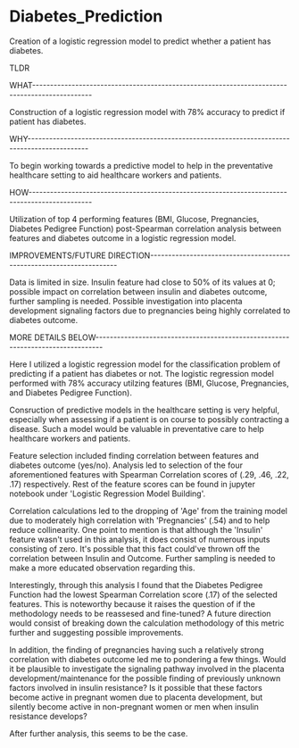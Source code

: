 # Diabetes_Prediction
Creation of a logistic regression model to predict whether a patient has diabetes.

TLDR

WHAT----------------------------------------------------------------------------------------------

Construction of a logistic regression model with 78% accuracy to predict if patient has diabetes.

WHY-----------------------------------------------------------------------------------------------

To begin working towards a predictive model to help in the preventative healthcare setting to aid healthcare workers and patients.

HOW-----------------------------------------------------------------------------------------------

Utilization of top 4 performing features (BMI, Glucose, Pregnancies, Diabetes Pedigree Function) post-Spearman correlation analysis between features and diabetes outcome in a logistic regression model.

IMPROVEMENTS/FUTURE DIRECTION---------------------------------------------------------------------

Data is limited in size. Insulin feature had close to 50% of its values at 0; possible impact on correlation between insulin and diabetes outcome, further sampling is needed. Possible investigation into placenta development signaling factors due to pregnancies being highly correlated to diabetes outcome.

MORE DETAILS BELOW--------------------------------------------------------------------------------

Here I utilized a logistic regression model for the classification problem of predicting if a patient has diabetes or not. The logistic regression model performed with 78% accuracy utilzing features (BMI, Glucose, Pregnancies, and Diabetes Pedigree Function).

Consruction of predictive models in the healthcare setting is very helpful, especially when assessing if a patient is on course to possibly contracting a disease. Such a model would be valuable in preventative care to help healthcare workers and patients.

Feature selection included finding correlation between features and diabetes outcome (yes/no). Analysis led to selection of the four aforementioned features with Spearman Correlation scores of (.29, .46, .22, .17) respectively. Rest of the feature scores can be found in jupyter notebook under 'Logistic Regression Model Building'.

Correlation calculations led to the dropping of 'Age' from the training model due to moderately high correlation with 'Pregnancies' (.54) and to help reduce collinearity. One point to mention is that although the 'Insulin' feature wasn't used in this analysis, it does consist of numerous inputs consisting of zero. It's possible that this fact could've thrown off the correlation between Insulin and Outcome. Further sampling is needed to make a more educated observation regarding this.

Interestingly, through this analysis I found that the Diabetes Pedigree Function had the lowest Spearman Correlation score (.17) of the selected features. This is noteworthy because it raises the question of if the methodology needs to be reassesed and fine-tuned? A future direction would consist of breaking down the calculation methodology of this metric further and suggesting possible improvements.

In addition, the finding of pregnancies having such a relatively strong correlation with diabetes outcome led me to pondering a few things. Would it be plausible to investigate the signaling pathway involved in the placenta development/maintenance for the possible finding of previously unknown factors involved in insulin resistance? Is it possible that these factors become active in pregnant women due to placenta development, but silently become active in non-pregnant women or men when insulin resistance develops?

After further analysis, this seems to be the case. 
